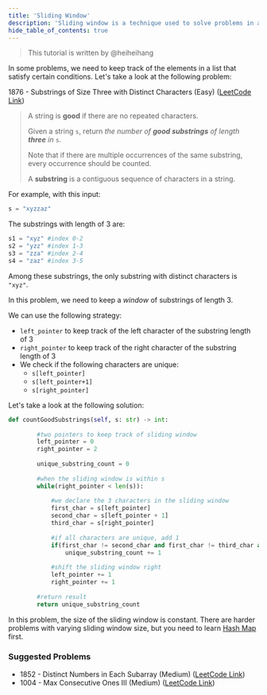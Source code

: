 ```yaml
---
title: 'Sliding Window'
description: 'Sliding window is a technique used to solve problems in array or string.'
hide_table_of_contents: true
---
```


> This tutorial is written by @heiheihang

In some problems, we need to keep track of the elements in a list that satisfy certain conditions. Let's take a look at the following problem:&#x20;

1876 - Substrings of Size Three with Distinct Characters (Easy) ([LeetCode Link](https://leetcode.com/problems/substrings-of-size-three-with-distinct-characters/))

> A string is **good** if there are no repeated characters.
>
> Given a string `s`, return _the number of **good substrings** of length **three** in_ `s`.
>
> Note that if there are multiple occurrences of the same substring, every occurrence should be counted.
>
> A **substring** is a contiguous sequence of characters in a string.

For example, with this input:

```python
s = "xyzzaz"
```

The substrings with length of 3 are:

```python
s1 = "xyz" #index 0-2
s2 = "yzz" #index 1-3
s3 = "zza" #index 2-4
s4 = "zaz" #index 3-5
```

Among these substrings, the only substring with distinct characters is `"xyz"`.&#x20;

In this problem, we need to keep a _window_ of substrings of length 3.&#x20;

We can use the following strategy:

* `left_pointer` to keep track of the left character of the substring length of 3
* `right_pointer` to keep track of the right character of the substring length of 3
* We check if the following characters are unique:
  * `s[left_pointer]`
  * `s[left_pointer+1]`
  * `s[right_pointer]`

Let's take a look at the following solution:

```python
def countGoodSubstrings(self, s: str) -> int:
        
        #two pointers to keep track of sliding window
        left_pointer = 0
        right_pointer = 2
        
        unique_substring_count = 0
        
        #when the sliding window is within s
        while(right_pointer < len(s)):
            
            #we declare the 3 characters in the sliding window
            first_char = s[left_pointer]
            second_char = s[left_pointer + 1]
            third_char = s[right_pointer]
            
            #if all characters are unique, add 1
            if(first_char != second_char and first_char != third_char and second_char != third_char):
                unique_substring_count += 1
            
            #shift the sliding window right
            left_pointer += 1
            right_pointer += 1
        
        #return result
        return unique_substring_count
```

In this problem, the size of the sliding window is constant. There are harder problems with varying sliding window size, but you need to learn [Hash Map](hash-map) first.

### Suggested Problems

* 1852 - Distinct Numbers in Each Subarray (Medium) ([LeetCode Link](https://leetcode.com/problems/distinct-numbers-in-each-subarray/))
* 1004 - Max Consecutive Ones III (Medium) ([LeetCode Link](https://leetcode.com/problems/max-consecutive-ones-iii/))



